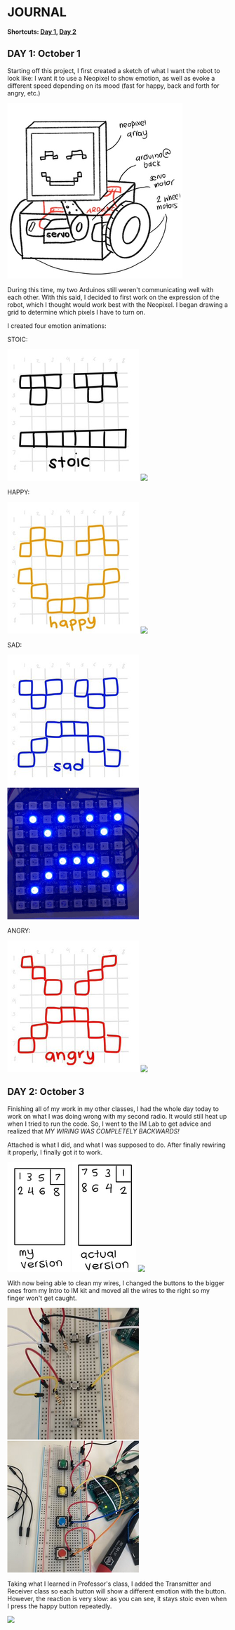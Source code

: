 # JOURNAL
**Shortcuts: [Day 1](journal.md#day-1-october-1), [Day 2](journal.md#day-2-october-3)**

## DAY 1: October 1

Starting off this project, I first created a sketch of what I want the robot to look like: I want it to use a Neopixel to show emotion, as well as evoke a different speed depending on its mood (fast for happy, back and forth for angry, etc.)

![](images/sketch.jpg)

During this time, my two Arduinos still weren't communicating well with each other. With this said, I decided to first work on the expression of the robot, which I thought would work best with the Neopixel. I began drawing a grid to determine which pixels I have to turn on.

I created four emotion animations:

STOIC:

![](images/stoic.jpg)
![](images/stoic.gif)

HAPPY:

![](images/happy.jpg)
![](images/happy.gif)

SAD:

![](images/sad.jpg)
![](images/sad.gif)

ANGRY:

![](images/angry.jpg)
![](images/angry.gif)

## DAY 2: October 3

Finishing all of my work in my other classes, I had the whole day today to work on what I was doing wrong with my second radio. It would still heat up when I tried to run the code. So, I went to the IM Lab to get advice and realized that *MY WIRING WAS COMPLETELY BACKWARDS!*

Attached is what I did, and what I was supposed to do. After finally rewiring it properly, I finally got it to work.

![](images/myVersion.jpg)
![](images/actualVersion.jpg)
![](images/finally.gif)

With now being able to clean my wires, I changed the buttons to the bigger ones from my Intro to IM kit and moved all the wires to the right so my finger won't get caught.

![](images/messyButtons.jpg)
![](images/cleanButton.jpg)

Taking what I learned in Professor's class, I added the Transmitter and Receiver class so each button will show a different emotion with the button. However, the reaction is very slow: as you can see, it stays stoic even when I press the happy button repeatedly.

![](images/slowReaction.gif)
